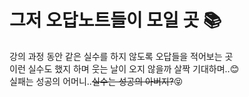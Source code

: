 # 그저 오답노트들이 모일 곳 :books:
강의 과정 동안 같은 실수를 하지 않도록 오답들을 적어보는 곳  
이런 실수도 했지 하며 웃는 날이 오지 않을까 살짝 기대하며..:blush:  
실패는 성공의 어머니..~~실수는 성공의 아버지?~~:stuck_out_tongue_closed_eyes: